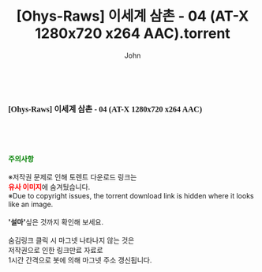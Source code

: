 ﻿---
layout: post
title:  "[Ohys-Raws] 이세계 삼촌 - 04 (AT-X 1280x720 x264 AAC).torrent"
author: John
categories: [ 애니메이션 ]
tags: [  ]
image:  
description: "[Ohys-Raws] 이세계 삼촌 - 04 (AT-X 1280x720 x264 AAC) torrent 정보 공유"
toc: true
toc_sticky: true
---

<br>
<div class="view-img">
<img alt="" class="img-tag" content="http://torrentmobile60.com/data/file/ani/1040166563_30a6Nfut_23d9bc084df898bdabb7c348889a6ea2a73a4010.jpg" itemprop="image" src="http://torrentmobile60.com/data/file/ani/1040166563_30a6Nfut_23d9bc084df898bdabb7c348889a6ea2a73a4010.jpg"/></div><div class="view-content" itemprop="description">
<p><span style="font-family:nanumsquareround;font-size:16px;font-weight:700;white-space:nowrap;background-color:rgb(255,255,255);">[Ohys-Raws] 이세계 삼촌 - 04 (AT-X 1280x720 x264 AAC)</span> </p> </div>
    
<br><br><br>
<p data-ke-size="size16"><b><span style="color: green;">주의사항</span></b><br /><br />※저작권 문제로 인해 토렌트 다운로드 링크는<br /><b><span style="color: red;">유사 이미지</span></b>에 숨겨뒀습니다.<br />※Due to copyright issues, the torrent download link is hidden where it looks like an image.<br /><br /><b>'설마'</b>싶은 것까지 확인해 보세요.<br /><br />숨김링크 클릭 시 마그넷 나타나지 않는 것은<br />저작권으로 인한 링크만료 자료로<br />1시간 간격으로 봇에 의해 마그넷 주소 갱신됩니다.</p>
